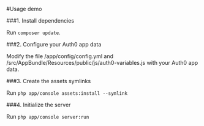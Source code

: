 #Usage demo

###1. Install dependencies

Run `composer update`.

###2. Configure your Auth0 app data

Modify the file /app/config/config.yml and /src/AppBundle/Resources/public/js/auth0-variables.js with your Auth0 app data.

###3. Create the assets symlinks

Run ```php app/console assets:install --symlink```

###4. Initialize the server

Run ```php app/console server:run```




